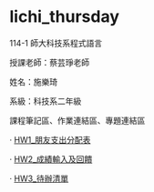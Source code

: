 # lichi_thursday
114-1 師大科技系程式語言

授課老師：蔡芸琤老師

姓名：施樂琦

系級：科技系二年級

課程筆記區、作業連結區、專題連結區

· [HW1_朋友支出分配表](https://github.com/41371122h-lichi/lichi_thursday/blob/main/%E7%A8%8B%E5%BC%8F%E8%AA%9E%E8%A8%80HW1_%E5%87%BA%E9%81%8A%E6%94%AF%E5%87%BA%E9%80%9F%E7%AE%97%E8%88%87%E5%88%86%E6%94%A4_Gradio.ipynb)

· [HW2_成績輸入及回饋](https://github.com/41371122h-lichi/lichi_thursday/blob/main/HW2_%E6%88%90%E7%B8%BE%E8%BC%B8%E5%85%A5%E5%8F%8A%E5%8F%8D%E9%A5%8B.ipynb)

· [HW3_待辦清單](https://github.com/41371122h-lichi/lichi_thursday/blob/main/HW3_%E5%BE%85%E8%BE%A6%E6%B8%85%E5%96%AE.ipynb)
